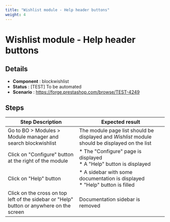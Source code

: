```yaml
---
title: "Wishlist module - Help header buttons"
weight: 4
---
```


# Wishlist module - Help header buttons
## Details
* **Component** : blockwishlist
* **Status** : [TEST] To be automated
* **Scenario** : https://forge.prestashop.com/browse/TEST-4249

## Steps
| Step Description | Expected result |
| ----- | ----- |
| Go to BO > Modules > Module manager and search blockwishlist | The module page list should be displayed and *Wishlist* module should be displayed on the list |
| Click on "Configure" button at the right of the module | * The "Configure" page is displayed<br> * A "Help" button is displayed |
| Click on "Help" button | * A sidebar with some documentation is displayed<br> * "Help" button is filled |
| Click on the cross on top left of the sidebar or "Help" button or anywhere on the screen | Documentation sidebar is removed |